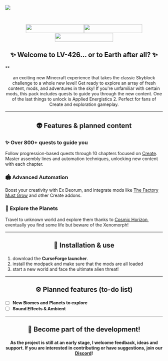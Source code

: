 <a href="https://legacy.curseforge.com/minecraft/modpacks/beyond-sky" rel="nofollow"><img src="https://github.com/user-attachments/assets/6c40863c-cd9f-4076-9d50-a77aeeffeb31">

<br/>
<p align="center"><a href="https://dsc.gg/britakeestudios" rel="nofollow"><img src="https://img.shields.io/discord/1337885670475300865?style=for-the-badge&logo=discord&logoColor=fff&label=Britakee Studios&labelColor=0c1323&color=f97044" width="186" height="28"></a><a href="https://curseforge.com/minecraft/modpacks/alien-earth" rel="nofollow"><img src="https://img.shields.io/curseforge/game-versions/856978?style=for-the-badge&logo=curseforge&label=Version&labelColor=0c1323&color=f97044" width="186" height="28"></a><a href="https://ko-fi.com/britakee" rel="nofollow"><img src="https://img.shields.io/static/v1?label=ko-fi&amp;message=Buy me a coffee&amp;color=f97044&amp;labelColor=0c1323&amp;style=for-the-badge&amp;logo=kofi&amp;logoColor=fff" alt="" width="186" height="28"></a>
<br/>

## <p align="center">✨ Welcome to LV-426... or to Earth after all? ✨
**<p align="center">an exciting new Minecraft experience that takes the classic Skyblock challenge to a whole new level! Get ready to explore an array of fresh content, mods, and adventures in the sky! If you're unfamiliar with certain mods, this pack includes quests to guide you through the new content. One of the last things to unlock is Applied Energistics 2. Perfect for fans of Create and exploration gameplay.

---

## <p align="center">👽 Features & planned content

### ✨ **Over 800+ quests to guide you**
Follow progression-based quests through 10 chapters focused on <span style="text-decoration:underline">Create</span>. Master assembly lines and automation techniques, unlocking new content with each chapter.

### 🏟️ **Advanced Automation**
Boost your creativity with Ex Deorum, and integrate mods like <span style="text-decoration:underline">The Factory Must Grow</span> and other Create addons.

### 🌌 **Explore the Planets**
Travel to unknown world and explore them thanks to <span style="text-decoration:underline">Cosmic Horizon</span>, eventually you find some life but beware of the Xenomorph!

---

## <p align="center">🚀 Installation & use
1. download the **CurseForge launcher**.
2. install the modpack and make sure that the mods are all loaded
3. start a new world and face the ultimate alien threat!

---

## <p align="center">⚙ Planned features (to-do list)
- [ ] **New Biomes and Planets to explore**
- [ ] **Sound Effects & Ambient**

---

## <p align="center">🌟 Become part of the development!
**<p align="center">As the project is still at an early stage, I welcome feedback, ideas and support. If you are interested in contributing or have suggestions, join our [Discord](https://dsc.gg/britakeestudios)!**
